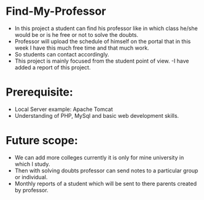 # Find-My-Professor
- In this project a student can find his professor like in which class he/she would be or is he free or not to solve the doubts.
- Professor will upload the schedule of himself on the portal that in this week I have this much free time and that much work.
- So students can contact accordingly.
- This project is mainly focused from the student point of view.
-I have added a report of this project.

# Prerequisite:
- Local Server example: Apache Tomcat
- Understanding of PHP, MySql and basic web development skills.

# Future scope:
- We can add more colleges currently it is only for mine university in which I study.
- Then with solving doubts professor can send notes to a particular group or individual.
- Monthly reports of a student which will be sent to there parents created by professor.
